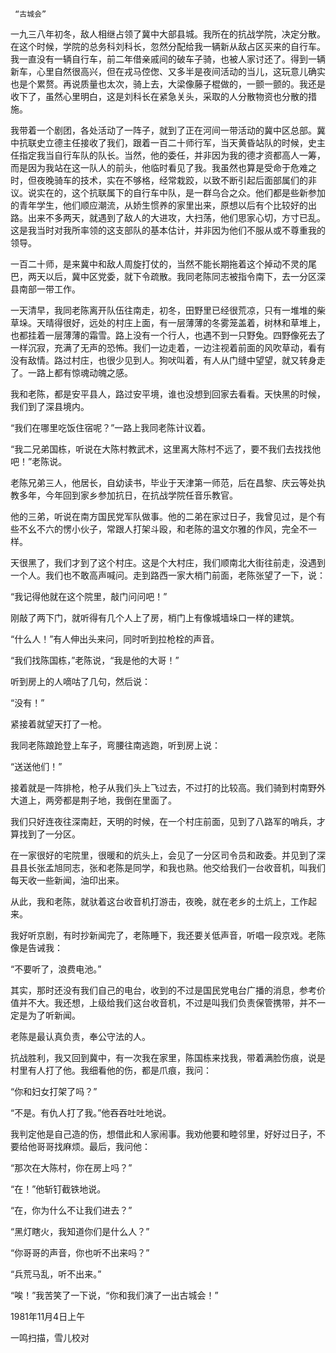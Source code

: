      “古城会” 

  一九三八年初冬，敌人相继占领了冀中大部县城。我所在的抗战学院，决定分散。在这个时候，学院的总务科刘科长，忽然分配给我一辆新从敌占区买来的自行车。我一直没有一辆自行车，前二年借亲戚间的破车子骑，也被人家讨还了。得到一辆新车，心里自然很高兴，但在戎马倥偬、又多半是夜间活动的当儿，这玩意儿确实也是个累赘。再说质量也太次，骑上去，大梁像藤子棍做的，一颤一颤的。我还是收下了，虽然心里明白，这是刘科长在紧急关头，采取的人分散物资也分散的措施。 

  我带着一个剧团，各处活动了一阵子，就到了正在河间一带活动的冀中区总部。冀中抗联史立德主任接收了我们，跟着一百二十师行军，当天黄昏站队的时候，史主任指定我当自行车队的队长。当然，他的委任，并非因为我的德才资都高人一筹，而是因为我站在这一队人的前头，他临时看见了我。我虽然也算是受命于危难之时，但夜晚骑车的技术，实在不够格，经常栽跤，以致不断引起后面部属们的非议。说实在的，这个抗联属下的自行车中队，是一群乌合之众。他们都是些新参加的青年学生，他们顺应潮流，从娇生惯养的家里出来，原想以后有个比较好的出路。出来不多两天，就遇到了敌人的大进攻，大扫荡，他们思家心切，方寸已乱。这是我当时对我所率领的这支部队的基本估计，并非因为他们不服从或不尊重我的领导。 

  一百二十师，是来冀中和敌人周旋打仗的，当然不能长期拖着这个掉动不灵的尾巴，两天以后，冀中区党委，就下令疏散。我同老陈同志被指令南下，去一分区深县南部一带工作。 

  一天清早，我同老陈离开队伍往南走，初冬，田野里已经很荒凉，只有一堆堆的柴草垛。天晴得很好，远处的村庄上面，有一层薄薄的冬雾笼盖着，树林和草堆上，也都挂着一层薄薄的霜雪。路上没有一个行人，也遇不到一只野兔。四野像死去了一样沉寂，充满了无声的恐怖。我们一边走着，一边注视着前面的风吹草动，看有没有敌情。路过村庄，也很少见到人。狗吠叫着，有人从门缝中望望，就又转身走了。一路上都有惊魂动魄之感。 

  我和老陈，都是安平县人，路过安平境，谁也没想到回家去看看。天快黑的时候，我们到了深县境内。 

  “我们在哪里吃饭住宿呢？”一路上我同老陈计议着。 

  “我二兄弟国栋，听说在大陈村教武术，这里离大陈村不远了，要不我们去找找他吧！”老陈说。 

  老陈兄弟三人，他居长，自幼读书，毕业于天津第一师范，后在昌黎、庆云等处执教多年，今年回到家乡参加抗日，在抗战学院任音乐教官。 

  他的三弟，听说在南方国民党军队做事。他的二弟在家过日子，我曾见过，是个有些不幺不六的愣小伙子，常跟人打架斗殴，和老陈的温文尔雅的作风，完全不一样。 

  天很黑了，我们才到了这个村庄。这是个大村庄，我们顺南北大街往前走，没遇到一个人。我们也不敢高声喊问。走到路西一家大梢门前面，老陈张望了一下，说： 

  “我记得他就在这个院里，敲门问问吧！” 

  刚敲了两下门，就听得有几个人上了房，梢门上有像城墙垛口一样的建筑。 

  “什么人！”有人伸出头来问，同时听到拉枪栓的声音。 

  “我们找陈国栋，”老陈说，“我是他的大哥！” 

  听到房上的人嘀咕了几句，然后说： 

  “没有！” 

  紧接着就望天打了一枪。 

  我同老陈踉跄登上车子，弯腰往南逃跑，听到房上说： 

  “送送他们！” 

  接着就是一阵排枪，枪子从我们头上飞过去，不过打的比较高。我们骑到村南野外大道上，两旁都是荆子地，我倒在里面了。 

  我们只好连夜往深南赶，天明的时候，在一个村庄前面，见到了八路军的哨兵，才算找到了一分区。 

  在一家很好的宅院里，很暖和的炕头上，会见了一分区司令员和政委。并见到了深县县长张孟旭同志，张和老陈是同学，和我也熟。他交给我们一台收音机，叫我们每天收一些新闻，油印出来。 

  从此，我和老陈，就驮着这台收音机打游击，夜晚，就在老乡的土炕上，工作起来。 

  我好听京剧，有时抄新闻完了，老陈睡下，我还要关低声音，听唱一段京戏。老陈像是告诫我： 

  “不要听了，浪费电池。” 

  其实，那时还没有我们自己的电台，收到的不过是国民党电台广播的消息，参考价值并不大。我还想，上级给我们这台收音机，不过是叫我们负责保管携带，并不一定是为了听新闻。 

  老陈是最认真负责，奉公守法的人。 

  抗战胜利，我又回到冀中，有一次我在家里，陈国栋来找我，带着满脸伤痕，说是村里有人打了他。我细看他的伤，都是爪痕，我问： 

  “你和妇女打架了吗？” 

  “不是。有仇人打了我。”他吞吞吐吐地说。 

  我判定他是自己造的伤，想借此和人家闹事。我劝他要和睦邻里，好好过日子，不要给他哥哥找麻烦。最后，我问他： 

  “那次在大陈村，你在房上吗？” 

  “在！”他斩钉截铁地说。 

  “在，你为什么不让我们进去？” 

  “黑灯瞎火，我知道你们是什么人？” 

  “你哥哥的声音，你也听不出来吗？” 

  “兵荒马乱，听不出来。” 

  “唉！”我苦笑了一下说，“你和我们演了一出古城会！” 

  1981年11月4日上午 

  一鸣扫描，雪儿校对 

